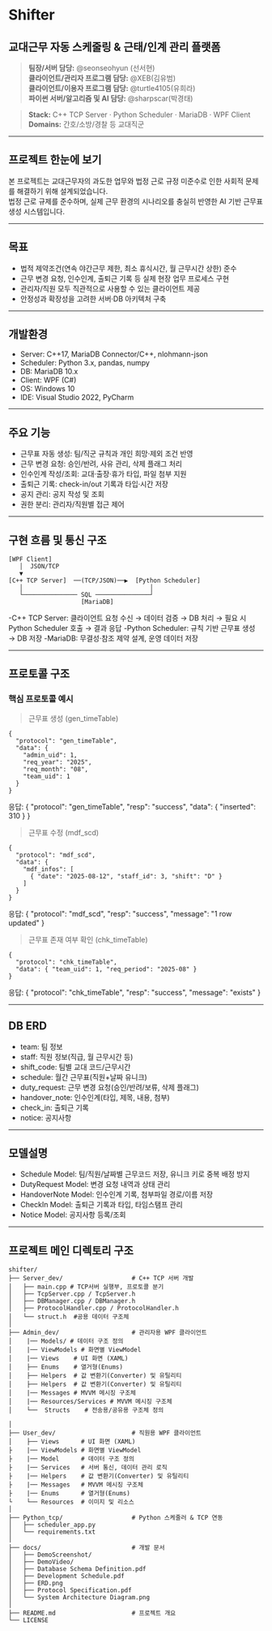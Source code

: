 # Shifter  
## 교대근무 자동 스케줄링 & 근태/인계 관리 플랫폼

> **팀장/서버 담당:** @seonseohyun (선서현)  
> **클라이언트/관리자 프로그램 담당:** @XEB(김유범)  
> **클라이언트/이용자 프로그램 담당:** @turtle4105(유희라)    
> **파이썬 서버/알고리즘 및 AI 담당:** @sharpscar(박경태)  


> **Stack:** C++ TCP Server · Python Scheduler · MariaDB · WPF Client  
> **Domains:** 간호/소방/경찰 등 교대직군

---

##  프로젝트 한눈에 보기

본 프로젝트는 교대근무자의 과도한 업무와 법정 근로 규정 미준수로 인한 사회적 문제를 해결하기 위해 설계되었습니다.  
법정 근로 규제를 준수하며, 실제 근무 환경의 시나리오를 충실히 반영한 AI 기반 근무표 생성 시스템입니다.

---
## 목표

- 법적 제약조건(연속 야간근무 제한, 최소 휴식시간, 월 근무시간 상한) 준수
- 근무 변경 요청, 인수인계, 출퇴근 기록 등 실제 현장 업무 프로세스 구현
- 관리자/직원 모두 직관적으로 사용할 수 있는 클라이언트 제공
- 안정성과 확장성을 고려한 서버·DB 아키텍처 구축
---
## 개발환경

- Server: C++17, MariaDB Connector/C++, nlohmann-json
- Scheduler: Python 3.x, pandas, numpy
- DB: MariaDB 10.x
- Client: WPF (C#)
- OS: Windows 10
- IDE: Visual Studio 2022, PyCharm
---

## 주요 기능

- 근무표 자동 생성: 팀/직군 규칙과 개인 희망·제외 조건 반영
- 근무 변경 요청: 승인/반려, 사유 관리, 삭제 플래그 처리
- 인수인계 작성/조회: 교대·출장·휴가 타입, 파일 첨부 지원
- 출퇴근 기록: check-in/out 기록과 타입·시간 저장
- 공지 관리: 공지 작성 및 조회
- 권한 분리: 관리자/직원별 접근 제어
---

## 구현 흐름 및 통신 구조
```
[WPF Client]
   │  JSON/TCP
   ▼
[C++ TCP Server]  ──(TCP/JSON)──▶  [Python Scheduler]
   │                                   │
   └─────────────── SQL ───────────────┘
                    [MariaDB]
```
-C++ TCP Server: 클라이언트 요청 수신 → 데이터 검증 → DB 처리 → 필요 시 Python Scheduler 호출 → 결과 응답
-Python Scheduler: 규칙 기반 근무표 생성 → DB 저장
-MariaDB: 무결성·참조 제약 설계, 운영 데이터 저장

---
## 프로토콜 구조
### 핵심 프로토콜 예시  

>근무표 생성 (gen_timeTable)  
```
{
  "protocol": "gen_timeTable",
  "data": {
    "admin_uid": 1,
    "req_year": "2025",
    "req_month": "08",
    "team_uid": 1
  }
}
```
응답: { "protocol": "gen_timeTable", "resp": "success", "data": { "inserted": 310 } }
  
>근무표 수정 (mdf_scd)
```
{
  "protocol": "mdf_scd",
  "data": {
    "mdf_infos": [
      { "date": "2025-08-12", "staff_id": 3, "shift": "D" }
    ]
  }
}
```
응답: { "protocol": "mdf_scd", "resp": "success", "message": "1 row updated" }

>근무표 존재 여부 확인 (chk_timeTable)
```
{
  "protocol": "chk_timeTable",
  "data": { "team_uid": 1, "req_period": "2025-08" }
}
```
응답: { "protocol": "chk_timeTable", "resp": "success", "message": "exists" }

---
## DB ERD
 - team: 팀 정보
 - staff: 직원 정보(직급, 월 근무시간 등)
 - shift_code: 팀별 교대 코드/근무시간
 - schedule: 월간 근무표(직원+날짜 유니크)
 - duty_request: 근무 변경 요청(승인/반려/보류, 삭제 플래그)
 - handover_note: 인수인계(타입, 제목, 내용, 첨부)
 - check_in: 출퇴근 기록
 - notice: 공지사항


---
## 모델설명
 - Schedule Model: 팀/직원/날짜별 근무코드 저장, 유니크 키로 중복 배정 방지
 - DutyRequest Model: 변경 요청 내역과 상태 관리
 - HandoverNote Model: 인수인계 기록, 첨부파일 경로/이름 저장
 - CheckIn Model: 출퇴근 기록과 타입, 타임스탬프 관리
 - Notice Model: 공지사항 등록/조회

---
## 프로젝트 메인 디렉토리 구조
```
shifter/
├── Server_dev/                   # C++ TCP 서버 개발
│   ├── main.cpp # TCP서버 실행부, 프로토콜 분기
│   ├── TcpServer.cpp / TcpServer.h
│   ├── DBManager.cpp / DBManager.h
│   ├── ProtocolHandler.cpp / ProtocolHandler.h
│   └── struct.h  #공용 데이터 구조체
│
├── Admin_dev/                    # 관리자용 WPF 클라이언트
│    |── Models/ # 데이터 구조 정의
│    |── ViewModels # 화면별 ViewModel
│    |── Views    # UI 화면 (XAML)
│    ├── Enums    # 열거형(Enums)
│    ├── Helpers  # 값 변환기(Converter) 및 유틸리티
│    ├── Helpers  # 값 변환기(Converter) 및 유틸리티
│    |── Messages # MVVM 메시징 구조체
│    |── Resources/Services # MVVM 메시징 구조체
│    └──  Structs    # 전송용/공유용 구조체 정의

│
├── User_dev/                     # 직원용 WPF 클라이언트
│    ├── Views      # UI 화면 (XAML)
├    |── ViewModels # 화면별 ViewModel
├    |── Model      # 데이터 구조 정의
├    |── Services   # 서버 통신, 데이터 관리 로직
├    |── Helpers    # 값 변환기(Converter) 및 유틸리티
├    |── Messages   # MVVM 메시징 구조체
├    |── Enums      # 열거형(Enums)
└    └── Resources  # 이미지 및 리소스  
│
├── Python_tcp/                   # Python 스케줄러 & TCP 연동
│   ├── scheduler_app.py
│   └── requirements.txt
│
├── docs/                         # 개발 문서
│   ├── DemoScreenshot/
│   ├── DemoVideo/
│   ├── Database Schema Definition.pdf
│   ├── Development Schedule.pdf
│   ├── ERD.png
│   ├── Protocol Specification.pdf
│   └── System Architecture Diagram.png
│
├── README.md                     # 프로젝트 개요
└── LICENSE
```

